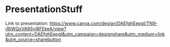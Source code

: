 # PresentationStuff

Link to presentation: https://www.canva.com/design/DAEfghEepgI/TN9-rBiWQxVA9Syl8FEkeA/view?utm_content=DAEfghEepgI&utm_campaign=designshare&utm_medium=link&utm_source=sharebutton
